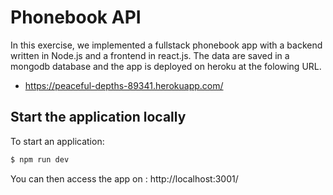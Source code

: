 # Phonebook API

In this exercise, we implemented a fullstack phonebook app with a backend written in Node.js and a frontend in react.js. The data are saved in a mongodb database and the app is deployed on heroku at the folowing URL.

* https://peaceful-depths-89341.herokuapp.com/

## Start the application locally

To start an application:

```bash
$ npm run dev
```

You can then access the app on : http://localhost:3001/